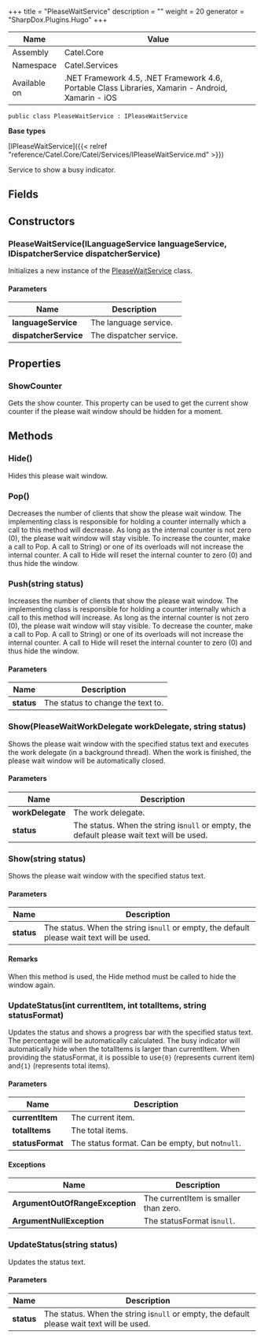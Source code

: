 

+++
title = "PleaseWaitService" 
description = ""
weight = 20
generator = "SharpDox.Plugins.Hugo"
+++

Name|Value
---|---
Assembly|Catel.Core
Namespace|Catel.Services
Available on|.NET Framework 4.5, .NET Framework 4.6, Portable Class Libraries, Xamarin - Android, Xamarin - iOS

```
public class PleaseWaitService : IPleaseWaitService
```

**Base types**

[IPleaseWaitService]({{< relref "reference/Catel.Core/Catel/Services/IPleaseWaitService.md" >}})

Service to show a busy indicator.

## Fields

## Constructors

### PleaseWaitService(ILanguageService languageService, IDispatcherService dispatcherService)

Initializes a new instance of the [PleaseWaitService](#) class.

#### Parameters

Name|Description
---|---
**languageService**|The language service.
**dispatcherService**|The dispatcher service.

## Properties

### ShowCounter

Gets the show counter. This property can be used to get the current show counter if the please wait window should be hidden for a moment.

## Methods

### Hide()

Hides this please wait window.

### Pop()

Decreases the number of clients that show the please wait window. The implementing class is responsible for holding a counter internally which a call to this method will decrease. As long as the internal counter is not zero (0), the please wait window will stay visible. To increase the counter, make a call to Pop. A call to String) or one of its overloads will not increase the internal counter. A call to Hide will reset the internal counter to zero (0) and thus hide the window.

### Push(string status)

Increases the number of clients that show the please wait window. The implementing class is responsible for holding a counter internally which a call to this method will increase. As long as the internal counter is not zero (0), the please wait window will stay visible. To decrease the counter, make a call to Pop. A call to String) or one of its overloads will not increase the internal counter. A call to Hide will reset the internal counter to zero (0) and thus hide the window.

#### Parameters

Name|Description
---|---
**status**|The status to change the text to.

### Show(PleaseWaitWorkDelegate workDelegate, string status)

Shows the please wait window with the specified status text and executes the work delegate (in a background thread). When the work is finished, the please wait window will be automatically closed.

#### Parameters

Name|Description
---|---
**workDelegate**|The work delegate.
**status**|The status. When the string is`null` or empty, the default please wait text will be used.

### Show(string status)

Shows the please wait window with the specified status text.

#### Parameters

Name|Description
---|---
**status**|The status. When the string is`null` or empty, the default please wait text will be used.

#### Remarks

When this method is used, the Hide method must be called to hide the window again.

### UpdateStatus(int currentItem, int totalItems, string statusFormat)

Updates the status and shows a progress bar with the specified status text. The percentage will be automatically calculated. The busy indicator will automatically hide when the totalItems is larger than currentItem. When providing the statusFormat, it is possible to use`{0}` (represents current item) and`{1}` (represents total items).

#### Parameters

Name|Description
---|---
**currentItem**|The current item.
**totalItems**|The total items.
**statusFormat**|The status format. Can be empty, but not`null`.

#### Exceptions

Name|Description
---|---
**ArgumentOutOfRangeException**|The currentItem is smaller than zero.
**ArgumentNullException**|The statusFormat is`null`.

### UpdateStatus(string status)

Updates the status text.

#### Parameters

Name|Description
---|---
**status**|The status. When the string is`null` or empty, the default please wait text will be used.

